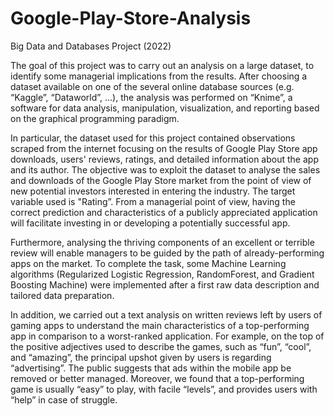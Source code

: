 # Google-Play-Store-Analysis
Big Data and Databases Project (2022)

The goal of this project was to carry out an analysis on a large dataset, to identify some managerial implications from the results. After choosing a dataset available on one of the several online database sources (e.g. “Kaggle”, “Dataworld”, …), the analysis was performed on “Knime”, a software for data analysis, manipulation, visualization, and reporting based on the graphical programming paradigm.

In particular, the dataset used for this project contained observations scraped from the internet focusing on the results of Google Play Store app downloads, users' reviews, ratings, and detailed information about the app and its author. The objective was to exploit the dataset to analyse the sales and downloads of the Google Play Store market from the point of view of new potential investors interested in entering the industry. The target variable used is "Rating”. From a managerial point of view, having the correct prediction and characteristics of a publicly appreciated application will facilitate investing in or developing a potentially successful app. 

Furthermore, analysing the thriving components of an excellent or terrible review will enable managers to be guided by the path of already-performing apps on the market. To complete the task, some Machine Learning algorithms (Regularized Logistic Regression, RandomForest, and Gradient Boosting Machine) were implemented after a first raw data description and tailored data preparation.

In addition, we carried out a text analysis on written reviews left by users of gaming apps to understand the main characteristics of a top-performing app in comparison to a worst-ranked application. For example, on the top of the positive adjectives used to describe the games, such as “fun”, “cool”, and “amazing”, the principal upshot given by users is regarding “advertising”. The public suggests that ads within the mobile app be removed or better managed. Moreover, we found that a top-performing game is usually “easy” to play, with facile “levels”, and provides users with “help” in case of struggle.

